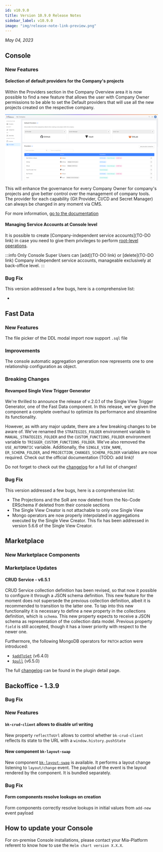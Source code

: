 ```yaml
---
id: v10.9.0
title: Version 10.9.0 Release Notes
sidebar_label: v10.9.0
image: "img/release-note-link-preview.png"
---
```


_May 04, 2023_

## Console

### New Features

#### Selection of default providers for the Company's projects

Within the Providers section in the Company Overview area it is now possible to find a new feature that allows the user with Company Owner permissions to be able to set the Default providers that will use all the new projects created on the respective company.

![Default Providers Selection](./img/v10.9_defaultProviders.png)

This will enhance the governance for every Company Owner for company's projects and give better control over the management of company tools.
The provider for each capability (Git Provider, CI/CD and Secret Manager) can always be changed in any moment via CMS.

For more information, [go to the documentation](/development_suite/set-up-infrastructure/configure-provider.mdx)

#### Managing Service Accounts at Console level

It is possible to create [Company-independent service accounts](TO-DO link) in case you need to give them privileges to perform [root-level operations](/development_suite/identity-and-access-management/console-levels-and-permission-management.md).

:::info
Only Console Super Users can [add](TO-DO link) or [delete](TO-DO link) Company independent service accounts, manageable exclusively at back-office level.
:::

### Bug Fix

This version addressed a few bugs, here is a comprehensive list:

* 

## Fast Data

### New Features

The file picker of the DDL modal import now support `.sql` file 

### Improvements

The console automatic aggregation generation now represents one to one relationship configuration as object.

### Breaking Changes

#### Revamped Single View Trigger Generator
We're thrilled to announce the release of v.2.0.1 of the Single View Trigger Generator, one of the Fast Data component. In this release, we've given the component a complete overhaul to optimize its performance and streamline its functionality.

However, as with any major update, there are a few breaking changes to be aware of. We've renamed the `STRATEGIES_FOLDER` environment variable to `MANUAL_STRATEGIES_FOLDER` and the `CUSTOM_FUNCTIONS_FOLDER` environment variable to `TRIGGER_CUSTOM_FUNCTIONS_FOLDER`. We've also removed the `USE_AUTOMATIC` variable. Additionally, the `SINGLE_VIEW_NAME`,` ER_SCHEMA_FOLDER`, and `PROJECTION_CHANGES_SCHEMA_FOLDER` variables are now required. Check out the official documentation (TODO: add link)!

Do not forget to check out the [changelog](/runtime-suite/single-view-trigger-generator/changelog.md) for a full list of changes!

### Bug Fix

This version addressed a few bugs, here is a comprehensive list:

* The Projections and the SoR are now deleted from the No-Code ERSchema if deleted from their console sections
* The Single View Creator is not attachable to only one Single View
* Mongo operators are now properly interpolated in aggregations executed by the Single View Creator. This fix has been addressed in version 5.6.6 of the Single View Creator.

## Marketplace

### New Marketplace Components

### Marketplace Updates

#### CRUD Service - v6.5.1

CRUD Service collection definition has been revised, so that now it possible to configure it through a JSON schema definition.
This new feature for the moment does not supersede the previous collection definition, albeit it is recommended to transition to the latter one.
To tap into this new functionality it is necessary to define a new property in the collections definition, which is `schema`.
This new property expects to receive a JSON schema as representation of the collection data model. Previous property `field` is still accepted, though
it has a lower priority with respect to the newer one.

Furthermore, the following MongoDB operators for `PATCH` action were introduced:

- [`$addToSet`](https://www.mongodb.com/docs/manual/reference/operator/update/addToSet/) (v6.4.0)
- [`$pull`](https://www.mongodb.com/docs/manual/reference/operator/update/pull/) (v6.5.0)

The full [changelog](https://docs.mia-platform.eu/docs/runtime_suite/crud-service/changelog) can be found in the plugin detail page.

## Backoffice - 1.3.9

### Bug Fix

### New Features

#### `bk-crud-client` allows to disable url writing

New property `reflectToUrl` allows to control whether `bk-crud-client` reflects its state to the URL with a `window.history.pushState`

#### New component `bk-layout-swap`

New component [`bk-layout-swap`](/business_suite/backoffice/components/misc.md#bk-layout-swap) is available. It performs a layout change listening to `layout/change` event. The payload of the event is the layout rendered by the component. It is bundled separately.

### Bug Fix

#### Form components resolve lookups on creation

Form components correctly resolve lookups in initial values from `add-new` event payload

## How to update your Console

For on-premise Console installations, please contact your Mia-Platform referent to know how to use the `Helm chart version X.X.X`.
